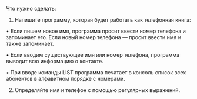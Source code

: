 Что нужно сделать:

1. Напишите программу, которая будет работать как телефонная книга:

•   Если пишем новое имя, программа просит ввести номер телефона и запоминает его. Если новый номер телефона — просит ввести имя и также запоминает.
   
•   Если вводим существующее имя или номер телефона, программа выводит всю информацию о контакте.
   
•   При вводе команды LIST программа печатает в консоль список всех абонентов в алфавитном порядке с номерами.

2. Определяйте имя и телефон с помощью регулярных выражений.
